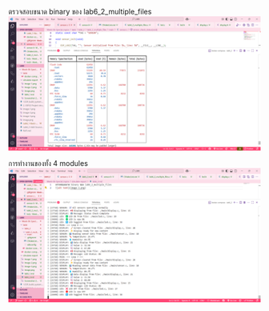 ตรวจสอบขนาด binary ของ lab6_2_multiple_files
![alt text](image-3.png)

การทำงานของทั้ง 4 modules
![alt text](image-4.png)